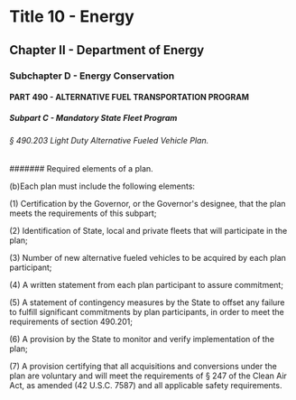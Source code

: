 
# Title 10 - Energy
## Chapter II - Department of Energy
### Subchapter D - Energy Conservation
#### PART 490 - ALTERNATIVE FUEL TRANSPORTATION PROGRAM
##### Subpart C - Mandatory State Fleet Program
###### § 490.203 Light Duty Alternative Fueled Vehicle Plan.
####### Required elements of a plan.

(b)Each plan must include the following elements:

(1) Certification by the Governor, or the Governor's designee, that the plan meets the requirements of this subpart;

(2) Identification of State, local and private fleets that will participate in the plan;

(3) Number of new alternative fueled vehicles to be acquired by each plan participant;

(4) A written statement from each plan participant to assure commitment;

(5) A statement of contingency measures by the State to offset any failure to fulfill significant commitments by plan participants, in order to meet the requirements of section 490.201;

(6) A provision by the State to monitor and verify implementation of the plan;

(7) A provision certifying that all acquisitions and conversions under the plan are voluntary and will meet the requirements of § 247 of the Clean Air Act, as amended (42 U.S.C. 7587) and all applicable safety requirements.
